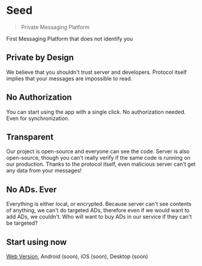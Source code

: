 # Seed

> Private Messaging Platform

First Messaging Platform that does not identify you

## Private by Design

We believe that you shouldn't trust server and developers. Protocol itself implies that 
your messages are impossible to read.

## No Authorization

You can start using the app with a single click. No authorization needed. 
Even for synchronization.

## Transparent

Our project is open-source and everyone can see the code. Server is also open-source, 
though you can't really verify if the same code is running on our production. 
Thanks to the protocol itself, even malicious server can't get any 
data from your messages!

## No ADs. Ever

Everything is either local, or encrypted. Because server can't see contents of anything, we 
can't do targeted ADs, therefore even if we would want to add ADs, we couldn't. Who will want to
buy ADs in our service if they can't be targeted?

## Start using now

[Web Version](https://seed-ecosystem.github.io/seed-web), Android (soon), iOS (soon), Desktop (soon)
